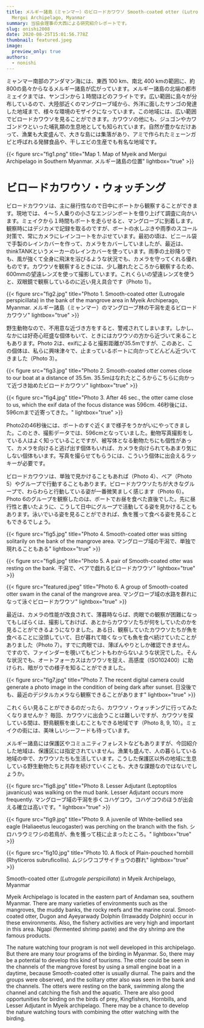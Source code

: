 ```yaml
---
title: メルギー諸島（ミャンマー）のビロードカワウソ Smooth-coated otter (Lutrogale perspicillata) in
  Mergui Archipelago, Myanmar
summary: 当協会理事の大西による研究紹介レポートです。
slug: onishi2008
date: 2020-08-25T15:01:56.778Z
thumbnail: featured.jpeg
image:
  preview_only: true
authors:
  - nonishi
---
```

ミャンマー南部のアンダマン海には、東西 100 km、南北 400 kmの範囲に、約800の島々からなるメルギー諸島が広がっています。メルギー諸島の北端の都市ミェイクまでは、ヤンゴンから１時間ほどのフライトです。広い範囲に島々が分布しているので、大陸部近くのマングローブ域から、外洋に面したサンゴの発達した地域まで、様々な環境のモザイクになっています。この地域には、広い範囲でビロードカワウソを見ることができます。カワウソの他にも、ジュゴンやカワゴンドウといった哺乳類の生息地としても知られています。自然が豊かなだけあって、漁業も大変盛んで、大きな島には集落があり、アミで作られたミェーンガピと呼ばれる発酵食品や、干しエビの生産でも有名な地域です。

{{< figure src="fig1.png" title="Map 1. Map of Myeik and Mergui Archipelago in Southern Myanmar.  メルギー諸島の位置" lightbox="true" >}}

# ビロードカワウソ・ウォッチング

ビロードカワウソは、主に昼行性なので日中にボートから観察することができます。現地では、４〜５人乗りの小さなエンジンボートを借り上げて調査に向かいます。ミェイクから１時間もボートを走らせると、マングローブに到着します。観察時にはデジカメで記録を取るのですが、ボートの水しぶきや雨季のスコール対策で、常にカメラにレインコートをかぶせています。最初の頃は、ビニール袋で手製のレインカバーを作って、カメラをカバーしていましたが、最近は、thinkTANKというメーカーのレインカバーを使っています。雨季の土砂降りでも、風が強くて全身に飛沫を浴びるような状況でも、カメラを守ってくれる優れものです。カワウソを観察するときには、少し離れたところから観察するため、600mmの望遠レンズを使って撮影しています。これくらいの望遠レンズを使うと、双眼鏡で観察しているのに近い見え具合です（Photo 1）。

{{< figure src="fig2.jpg" title="Photo 1. Smooth-coated otter (Lutrogale perspicillata) in the bank of the mangrove area in Myeik Archiperago, Myanmar.  メルギー諸島（ミャンマー）のマングローブ林の干潟を走るビロードカワウソ" lightbox="true" >}}

野生動物なので、不用意な近づき方をすると、警戒されてしまいます。しかし、なかには好奇心旺盛な個体もいて、ときにはカワウソの方から近づいて来ることもあります。Photo 2は、exifによると撮影距離が35.5mですが、このあと、この個体は、私らに興味津々で、止まっているボートに向かってどんどん近づいてきました（Photo 3）。

{{< figure src="fig3.jpg" title="Photo 2. Smooth-coated otter comes close to our boat at a distance of 35.5m.  35.5mはなれたところからこちらに向かって近づき始めたビロードカワウソ" lightbox="true" >}}

{{< figure src="fig4.jpg" title="Photo 3. After 46 sec., the otter came close to us, which the exif data of the focus distance was 596cm. 46秒後には、596cmまで近寄ってきた。" lightbox="true" >}}

Photo2の46秒後には、ボートのすぐ近くまで様子をうかがいにやってきました。このとき、撮影データでは、596cmとなっていました。動物写真撮影をしている人はよく知っていることですが、被写体となる動物たちにも個性があって、カメラを向けると逃げ出す個体もいれば、カメラを向けられてもあまり気にしない個体もいます。写真を撮らせてもらうには、こういう個体に出会えるラッキーが必要です。

ビロードカワウソは、単独で見かけることもあれば（Photo 4）、ペア（Photo 5）やグループで行動することもあります。ビロードカワウソたちが大きなグループで、わらわらと行動している姿が一番微笑ましく感じます（Photo 6）。Photo 6のグループを観察したのは、ボートでお昼を食べた直後でした。先に昼行性と書いたように、こうして日中にグループで活動してる姿を見かけることもあります。泳いでいる姿を見ることができれば、魚を獲って食べる姿を見ることもできるでしょう。

{{< figure src="fig5.jpg" title="Photo 4. Smooth-coated otter was sitting solitarily on the bank of the mangrove area.  マングローブ域の干潟で、単独で現れることもある" lightbox="true" >}}

{{< figure src="fig6.jpg" title="Photo 5. A pair of Smooth-coated otter was resting on the bank.  干潟で、ペアで戯れるビロードカワウソ" lightbox="true" >}}

{{< figure src="featured.jpeg" title="Photo 6. A group of Smooth-coated otter swam in the canal of the mangrove area.  マングローブ域の水路を群れになって泳ぐビロードカワウソ" lightbox="true" >}}

最近は、カメラの性能が改良されて、薄暮時ならば、肉眼での観察が困難になってもしばらくは、撮影しておけば、あとからカワウソたちが何をしていたのかを見ることができるようになりました。ある日、観察していたカワウソたちが魚を食べることに没頭していて、日が暮れて暗くなっても魚を食べ続けていたことがありました（Photo 7）。すでに肉眼では、薄ぼんやりとしか確認できません。ですので、ファインダーを覗いてもピントもわからないような状況でした。そんな状況でも、オートフォーカスはカワウソを捉え、高感度（ISO102400）に助けられ、暗がりでの様子を知ることができました。

{{< figure src="fig7.jpg" title="Photo 7. The recent digital camera could generate a photo image in the condition of being dark after sunset.  日没後でも、最近のデジタルカメラなら観察できることがあります" lightbox="true" >}}

これくらい見ることができるのだったら、カワウソ・ウォッチングに行ってみたくなりませんか？ 毎回、カワウソに出会うことは難しいですが、カワウソを探している間は、野鳥観察を楽しむこともできる地域です（Photo 8, 9, 10）。ミェイクの街には、美味しいシーフードも待っています。

メルギー諸島には保護区やコミュニティフォレストなどもありますが、今回紹介した地域は、保護区には指定されていません。漁業も盛んで、人の暮らしている地域の中で、カワウソたちも生活しています。こうした保護区以外の地域に生息している野生動物たちと共存を続けていくことも、大きな課題なのではないでしょうか。

{{< figure src="fig8.jpg" title="Photo 8. Lesser Adjutant (Leptoptilos javanicus) was walking on the mud bank. Lesser Adjutant occurs more frequently.  マングローブ域の干潟を歩くコハゲコウ。コハゲコウのほうが出会える確立は高いです。" lightbox="true" >}}

{{< figure src="fig9.jpg" title="Photo 9. A juvenile of White-bellied sea eagle (Haliaeetus leucogaster) was perching on the branch with the fish.  シロハラウミワシの若鳥が、魚を獲って枝に止まったところ。" lightbox="true" >}}

{{< figure src="fig10.jpg" title="Photo 10. A flock of Plain-pouched hornbill (Rhyticeros subruficollis).  ムジシワコブサイチョウの群れ" lightbox="true" >}}


Smooth-coated otter (*Lutrogale perspicillata*) in Myeik Archipelago, Myanmar

Myeik Archipelago is located in the eastern part of Andaman sea, southern Myanmar. There are many varieties of environments such as the mangroves, the muddy banks, the rocky reefs and the marine coral. Smoot-coated otter, Dugon and Ayeyarwady Dolphin (Irrawaddy Dolphin) occur in these environments. Also, the fishery activities are very high and important in this area. Ngapi (fermented shrimp paste) and the dry shrimp are the famous products.

The nature watching tour program is not well developed in this archipelago. But there are many tour programs of the birding in Myanmar. So, there may be a potential to develop this kind of tourisms. The otter could be seen in the channels of the mangrove forest by using a small engine boat in a daytime, because Smooth-coated otter is usually diurnal. The pairs and the groups were observed, and the solitary otter also was seen in the bank and the channels. The otters were resting on the bank, swimming along the channel and catching the fish and the aquatic. There are also good opportunities for birding on the birds of prey, Kingfishers, Hornbills, and Lesser Adjutant in Myeik archipelago. There may be a chance to develop the nature watching tours with combining the otter watching with the birding.
